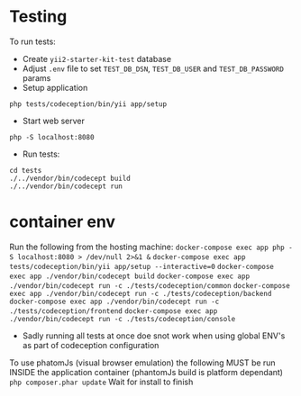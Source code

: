 # Testing

To run tests:

- Create `yii2-starter-kit-test` database
- Adjust `.env` file to set `TEST_DB_DSN`, `TEST_DB_USER` and `TEST_DB_PASSWORD` params
- Setup application
```
php tests/codeception/bin/yii app/setup
```
- Start web server
```
php -S localhost:8080
```
- Run tests:
```
cd tests
./../vendor/bin/codecept build
./../vendor/bin/codecept run
```

# container env
Run the following from the hosting machine:
`docker-compose exec app php -S localhost:8080 > /dev/null 2>&1 &`
`docker-compose exec app tests/codeception/bin/yii app/setup --interactive=0`
`docker-compose exec app ./vendor/bin/codecept build`
`docker-compose exec app ./vendor/bin/codecept run -c ./tests/codeception/common`
`docker-compose exec app ./vendor/bin/codecept run -c ./tests/codeception/backend`
`docker-compose exec app ./vendor/bin/codecept run -c ./tests/codeception/frontend`
`docker-compose exec app ./vendor/bin/codecept run -c ./tests/codeception/console`
 - Sadly running all tests at once doe snot work when using global ENV's as part of codeception configuration

To use phatomJs (visual browser emulation) the following MUST be run INSIDE
the application container (phantomJs build is platform dependant)
`php composer.phar update`
Wait for install to finish
